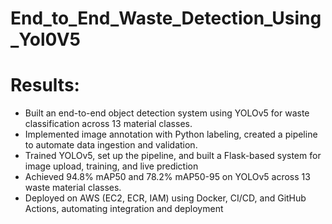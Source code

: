 # End_to_End_Waste_Detection_Using_Yol0V5
# Results:
- Built an end-to-end object detection system using YOLOv5 for waste classification across 13 material classes.
- Implemented image annotation with Python labeling, created a pipeline to automate data ingestion and validation.
- Trained YOLOv5, set up the pipeline, and built a Flask-based system for image upload, training, and live prediction
- Achieved 94.8% mAP50 and 78.2% mAP50-95 on YOLOv5 across 13 waste material classes.
- Deployed on AWS (EC2, ECR, IAM) using Docker, CI/CD, and GitHub Actions, automating integration and deployment
